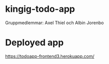 # kingig-todo-app
Gruppmedlemmar: Axel Thiel och Albin Jorenbo

# Deployed app
https://todoapp-frontend3.herokuapp.com/
